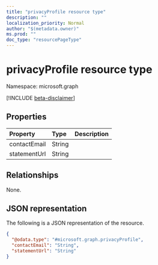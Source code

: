 ```yaml
---
title: "privacyProfile resource type"
description: ""
localization_priority: Normal
author: "$(metadata.owner)"
ms.prod: ""
doc_type: "resourcePageType"
---
```


# privacyProfile resource type

Namespace: microsoft.graph

[!INCLUDE [beta-disclaimer](../../includes/beta-disclaimer.md)]

## Properties

| Property     | Type   | Description |
| :----------- | :----- | :---------- |
| contactEmail | String |             |
| statementUrl | String |             |

## Relationships

None.

## JSON representation

The following is a JSON representation of the resource.

<!-- {
  "blockType": "resource",
  "@odata.type": "microsoft.graph.privacyProfile",
}
-->

```json
{
  "@odata.type": "#microsoft.graph.privacyProfile",
  "contactEmail": "String",
  "statementUrl": "String"
}
```
